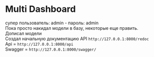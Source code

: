 # Multi Dashboard

супер пользователь: admin - пароль: admin<br/>
Пока просто накидал модели в базу, некоторые еще править.<br/>
Дописал модели<br/>
Создал начальную документацию API `http://127.0.0.1:8000/redoc`  <br/>
Api = `http://127.0.0.1:8000/api` <br/>
Swagger = `http://127.0.0.1:8000/swagger/` <br/>
